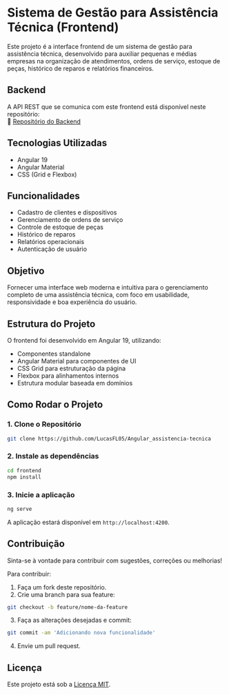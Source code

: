 # Sistema de Gestão para Assistência Técnica (Frontend)

Este projeto é a interface frontend de um sistema de gestão para assistência técnica, desenvolvido para auxiliar pequenas e médias empresas na organização de atendimentos, ordens de serviço, estoque de peças, histórico de reparos e relatórios financeiros.

## Backend

A API REST que se comunica com este frontend está disponível neste repositório:  
🔗 [Repositório do Backend](https://github.com/LucasFL05/assistencia-tecnica)


## Tecnologias Utilizadas

- Angular 19  
- Angular Material  
- CSS (Grid e Flexbox)

## Funcionalidades

- Cadastro de clientes e dispositivos  
- Gerenciamento de ordens de serviço  
- Controle de estoque de peças  
- Histórico de reparos  
- Relatórios operacionais  
- Autenticação de usuário

## Objetivo

Fornecer uma interface web moderna e intuitiva para o gerenciamento completo de uma assistência técnica, com foco em usabilidade, responsividade e boa experiência do usuário.

## Estrutura do Projeto

O frontend foi desenvolvido em Angular 19, utilizando:

- Componentes standalone  
- Angular Material para componentes de UI  
- CSS Grid para estruturação da página  
- Flexbox para alinhamentos internos  
- Estrutura modular baseada em domínios

## Como Rodar o Projeto

### 1. Clone o Repositório

```bash
git clone https://github.com/LucasFL05/Angular_assistencia-tecnica
```

### 2. Instale as dependências

```bash
cd frontend
npm install
```

### 3. Inicie a aplicação

```bash
ng serve
```

A aplicação estará disponível em `http://localhost:4200`.

## Contribuição

Sinta-se à vontade para contribuir com sugestões, correções ou melhorias!

Para contribuir:

1. Faça um fork deste repositório.
2. Crie uma branch para sua feature:

```bash
git checkout -b feature/nome-da-feature
```

3. Faça as alterações desejadas e commit:

```bash
git commit -am 'Adicionando nova funcionalidade'
```

4. Envie um pull request.

## Licença

Este projeto está sob a [Licença MIT](LICENSE).
